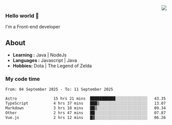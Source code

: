 <img align='right' src="https://github-readme-stats.vercel.app/api?username=jumodada&show_icons=true&theme=vue">

### Hello world 👋

I'm a Front-end developer 
    
## About
-  **Learning :** Java | NodeJs
-  **Languages :** Javascript | Java
-  **Hobbies:** Dota | The Legend of Zelda

### My code time

<!--START_SECTION:waka-->

```txt
From: 04 September 2025 - To: 11 September 2025

Astro                15 hrs 21 mins  ███████████░░░░░░░░░░░░░░   43.35 %
TypeScript           4 hrs 37 mins   ███▒░░░░░░░░░░░░░░░░░░░░░   13.07 %
Markdown             3 hrs 18 mins   ██▒░░░░░░░░░░░░░░░░░░░░░░   09.34 %
Other                2 hrs 47 mins   ██░░░░░░░░░░░░░░░░░░░░░░░   07.87 %
Vue.js               2 hrs 12 mins   █▓░░░░░░░░░░░░░░░░░░░░░░░   06.26 %
```

<!--END_SECTION:waka-->
